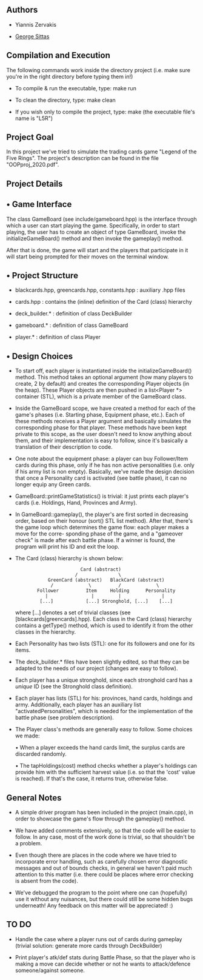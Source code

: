 Authors
-------

- Yiannis Zervakis

- [George Sittas](https://github.com/GeorgeSittas)

Compilation and Execution
-------------------------

The following commands work inside the directory project
(i.e. make sure you're in the right directory before typing them in!)

- To compile & run the executable, type: make run
- To clean the directory, type:          make clean

- If you wish only to compile the project, type: make
  (the executable file's name is "L5R")

Project Goal
------------

In this project we've tried to simulate the trading cards game
"Legend of the Five Rings". The project's description can be
found in the file "OOPproj_2020.pdf".

Project Details
---------------

• Game Interface
  --------------

  The class GameBoard (see include/gameboard.hpp) is the interface through
  which a user can start playing the game. Specifically, in order to start
  playing, the user has to create an object of type GameBoard, invoke the
  initializeGameBoard() method and then invoke the gameplay() method.

  After that is done, the game will start and the players that participate
  in it will start being prompted for their moves on the terminal window.

• Project Structure
  -----------------

  - blackcards.hpp, greencards.hpp, constants.hpp : auxiliary .hpp files
  - cards.hpp : contains the (inline) definition of the Card (class) hierarchy

  - deck_builder.* : definition of class DeckBuilder
  - gameboard.*    : definition of class GameBoard
  - player.*       : definition of class Player

• Design Choices
  --------------

  - To start off, each player is instantiated inside the initializeGameBoard()
    method. This method takes an optional argument (how many players to create,
    2 by default) and creates the corresponding Player objects (in the heap).
    These Player objects are then pushed in a list<Player *> container (STL),
    which is a private member of the GameBoard class.

  - Inside the GameBoard scope, we have created a method for each of the game's
    phases (i.e. Starting phase, Equipment phase, etc.). Each of these methods
    receives a Player argument and basically simulates the corresponding phase
    for that player. These methods have been kept private to this scope, as the
    user doesn't need to know anything about them, and their implementation is
    easy to follow, since it's basically a translation of their description to
    code.

  - One note about the equipment phase: a player can buy Follower/Item cards
    during this phase, only if he has non active personalities (i.e. only if
    his army list is non empty). Basically, we've made the design decision that
    once a Personality card is activated (see battle phase), it can no longer
    equip any Green cards.

  - GameBoard::printGameStatistics() is trivial: it just prints each player's
    cards (i.e. Holdings, Hand, Provinces and Army).

  - In GameBoard::gameplay(), the player's are first sorted in decreasing order,
    based on their honour (sort() STL list method). After that, there's the game
    loop which determines the game flow: each player makes a move for the corre-
    sponding phase of the game, and a "gameover check" is made after each battle
    phase. If a winner is found, the program will print his ID and exit the loop.

  - The Card (class) hierarchy is shown below:

                                Card (abstract)
                              /               \
                    GreenCard (abstract)   BlackCard (abstract)
                     /             \          /             \
                Follower          Item     Holding      Personality
                   |                |         |               |
                 [...]            [...] Stronghold, [...]    [...]

    where [...] denotes a set of trivial classes (see [blackcards|greencards].hpp).
    Each class in the Card (class) hierarchy contains a getType() method, which is
    used to identify it from the other classes in the hierarchy.

  - Each Personality has two lists (STL): one for its followers and one for its
    items.

  - The deck_builder.* files have been slightly edited, so that they can be adapted
    to the needs of our project (changes are easy to follow).

  - Each player has a unique stronghold, since each stronghold card has a _unique_
    ID (see the Stronghold class definition).

  - Each player has lists (STL) for his: provinces, hand cards, holdings and army.
    Additionally, each player has an auxiliary list "activatedPersonalities", which
    is needed for the implementation of the battle phase (see problem description).

  - The Player class's methods are generally easy to follow. Some choices we made:

    • When a player exceeds the hand cards limit, the surplus cards are discarded
      randomly.

    • The tapHoldings(cost) method checks whether a player's holdings can provide
      him with the sufficient harvest value (i.e. so that the 'cost' value is
      reached). If that's the case, it returns true, otherwise false.

General Notes
-------------

- A simple driver program has been included in the project (main.cpp), in order
  to showcase the game's flow through the gameplay() method.

- We have added comments extensively, so that the code will be easier to follow.
  In any case, most of the work done is trivial, so that shouldn't be a problem.

- Even though there are places in the code where we have tried to incorporate
  error handling, such as carefully chosen error diagnostic messages and out
  of bounds checks, in general we haven't paid much attention to this matter
  (i.e. there could be places where error checking is absent from the code).

- We've debugged the program to the point where one can (hopefully) use it without
  any nuisances, but there could still be some hidden bugs underneath!
  Any feedback on this matter will be appreciated! :)

TO DO
-----

- Handle the case where a player runs out of cards during gameplay
  (trivial solution: generate more cards through DeckBuilder)

- Print player's atk/def stats during Battle Phase, so that the
  player who is making a move can decide whether or not he wants
  to attack/defence someone/against someone.
